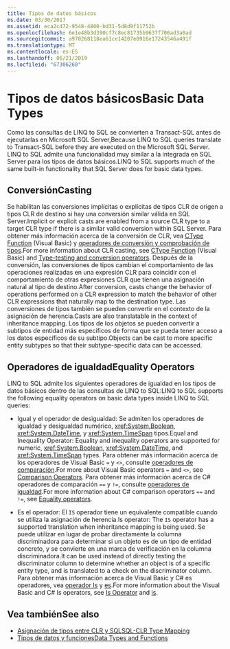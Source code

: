 ```yaml
---
title: Tipos de datos básicos
ms.date: 03/30/2017
ms.assetid: eca2c472-9548-4800-bd31-5d8d9f11752b
ms.openlocfilehash: 6e1e48b3d390cf7c8ec81735b9637f706ad3a0ad
ms.sourcegitcommit: a970268118ea61ce14207e0916e17243546a491f
ms.translationtype: MT
ms.contentlocale: es-ES
ms.lasthandoff: 06/21/2019
ms.locfileid: "67306260"
---
```

# <a name="basic-data-types"></a><span data-ttu-id="df1e8-102">Tipos de datos básicos</span><span class="sxs-lookup"><span data-stu-id="df1e8-102">Basic Data Types</span></span>
<span data-ttu-id="df1e8-103">Como las consultas de LINQ to SQL se convierten a Transact-SQL antes de ejecutarlas en Microsoft SQL Server,</span><span class="sxs-lookup"><span data-stu-id="df1e8-103">Because LINQ to SQL queries translate to Transact-SQL before they are executed on the Microsoft SQL Server.</span></span> <span data-ttu-id="df1e8-104">LINQ to SQL admite una funcionalidad muy similar a la integrada en SQL Server para los tipos de datos básicos.</span><span class="sxs-lookup"><span data-stu-id="df1e8-104">LINQ to SQL supports much of the same built-in functionality that SQL Server does for basic data types.</span></span>  
  
## <a name="casting"></a><span data-ttu-id="df1e8-105">Conversión</span><span class="sxs-lookup"><span data-stu-id="df1e8-105">Casting</span></span>  
 <span data-ttu-id="df1e8-106">Se habilitan las conversiones implícitas o explícitas de tipos CLR de origen a tipos CLR de destino si hay una conversión similar válida en SQL Server.</span><span class="sxs-lookup"><span data-stu-id="df1e8-106">Implicit or explicit casts are enabled from a source CLR type to a target CLR type if there is a similar valid conversion within SQL Server.</span></span> <span data-ttu-id="df1e8-107">Para obtener más información acerca de la conversión de CLR, vea [CType Function](~/docs/visual-basic/language-reference/functions/ctype-function.md) (Visual Basic) y [operadores de conversión y comprobación de tipos](~/docs/csharp/language-reference/operators/type-testing-and-conversion-operators.md).</span><span class="sxs-lookup"><span data-stu-id="df1e8-107">For more information about CLR casting, see [CType Function](~/docs/visual-basic/language-reference/functions/ctype-function.md) (Visual Basic) and [Type-testing and conversion operators](~/docs/csharp/language-reference/operators/type-testing-and-conversion-operators.md).</span></span> <span data-ttu-id="df1e8-108">Después de la conversión, las conversiones de tipos cambian el comportamiento de las operaciones realizadas en una expresión CLR para coincidir con el comportamiento de otras expresiones CLR que tienen una asignación natural al tipo de destino.</span><span class="sxs-lookup"><span data-stu-id="df1e8-108">After conversion, casts change the behavior of operations performed on a CLR expression to match the behavior of other CLR expressions that naturally map to the destination type.</span></span> <span data-ttu-id="df1e8-109">Las conversiones de tipos también se pueden convertir en el contexto de la asignación de herencia.</span><span class="sxs-lookup"><span data-stu-id="df1e8-109">Casts are also translatable in the context of inheritance mapping.</span></span> <span data-ttu-id="df1e8-110">Los tipos de los objetos se pueden convertir a subtipos de entidad más específicos de forma que se pueda tener acceso a los datos específicos de su subtipo.</span><span class="sxs-lookup"><span data-stu-id="df1e8-110">Objects can be cast to more specific entity subtypes so that their subtype-specific data can be accessed.</span></span>  
  
## <a name="equality-operators"></a><span data-ttu-id="df1e8-111">Operadores de igualdad</span><span class="sxs-lookup"><span data-stu-id="df1e8-111">Equality Operators</span></span>  
 <span data-ttu-id="df1e8-112">LINQ to SQL admite los siguientes operadores de igualdad en los tipos de datos básicos dentro de las consultas de LINQ to SQL:</span><span class="sxs-lookup"><span data-stu-id="df1e8-112">LINQ to SQL supports the following equality operators on basic data types inside LINQ to SQL queries:</span></span>  
  
- <span data-ttu-id="df1e8-113">Igual y el operador de desigualdad: Se admiten los operadores de igualdad y desigualdad numérico, <xref:System.Boolean>, <xref:System.DateTime>, y <xref:System.TimeSpan> tipos.</span><span class="sxs-lookup"><span data-stu-id="df1e8-113">Equal and Inequality Operator: Equality and inequality operators are supported for numeric, <xref:System.Boolean>, <xref:System.DateTime>, and <xref:System.TimeSpan> types.</span></span> <span data-ttu-id="df1e8-114">Para obtener más información acerca de los operadores de Visual Basic `=` y `<>`, consulte [operadores de comparación](~/docs/visual-basic/language-reference/operators/comparison-operators.md).</span><span class="sxs-lookup"><span data-stu-id="df1e8-114">For more about Visual Basic operators `=` and `<>`, see [Comparison Operators](~/docs/visual-basic/language-reference/operators/comparison-operators.md).</span></span> <span data-ttu-id="df1e8-115">Para obtener más información acerca de C# operadores de comparación `==` y `!=`, consulte [operadores de igualdad](~/docs/csharp/language-reference/operators/equality-operators.md).</span><span class="sxs-lookup"><span data-stu-id="df1e8-115">For more information about C# comparison operators `==` and `!=`, see [Equality operators](~/docs/csharp/language-reference/operators/equality-operators.md).</span></span>
  
- <span data-ttu-id="df1e8-116">Es el operador: El `IS` operador tiene un equivalente compatible cuando se utiliza la asignación de herencia.</span><span class="sxs-lookup"><span data-stu-id="df1e8-116">Is operator: The `IS` operator has a supported translation when inheritance mapping is being used.</span></span> <span data-ttu-id="df1e8-117">Se puede utilizar en lugar de probar directamente la columna discriminadora para determinar si un objeto es de un tipo de entidad concreto, y se convierte en una marca de verificación en la columna discriminadora.</span><span class="sxs-lookup"><span data-stu-id="df1e8-117">It can be used instead of directly testing the discriminator column to determine whether an object is of a specific entity type, and is translated to a check on the discriminator column.</span></span> <span data-ttu-id="df1e8-118">Para obtener más información acerca de Visual Basic y C# es operadores, vea [operador Is](~/docs/visual-basic/language-reference/operators/is-operator.md) y [es](~/docs/csharp/language-reference/operators/type-testing-and-conversion-operators.md#is-operator).</span><span class="sxs-lookup"><span data-stu-id="df1e8-118">For more information about the Visual Basic and C# Is operators, see [Is Operator](~/docs/visual-basic/language-reference/operators/is-operator.md) and [is](~/docs/csharp/language-reference/operators/type-testing-and-conversion-operators.md#is-operator).</span></span>  
  
## <a name="see-also"></a><span data-ttu-id="df1e8-119">Vea también</span><span class="sxs-lookup"><span data-stu-id="df1e8-119">See also</span></span>

- [<span data-ttu-id="df1e8-120">Asignación de tipos entre CLR y SQL</span><span class="sxs-lookup"><span data-stu-id="df1e8-120">SQL-CLR Type Mapping</span></span>](../../../../../../docs/framework/data/adonet/sql/linq/sql-clr-type-mapping.md)
- [<span data-ttu-id="df1e8-121">Tipos de datos y funciones</span><span class="sxs-lookup"><span data-stu-id="df1e8-121">Data Types and Functions</span></span>](../../../../../../docs/framework/data/adonet/sql/linq/data-types-and-functions.md)
